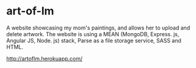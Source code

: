 # art-of-lm

A website showcasing my mom's paintings, and allows her to upload and delete artwork.
The website is using a MEAN (MongoDB, Express. js, Angular JS, Node. js) stack, Parse as a file storage service, SASS and HTML.

http://artoflm.herokuapp.com/

